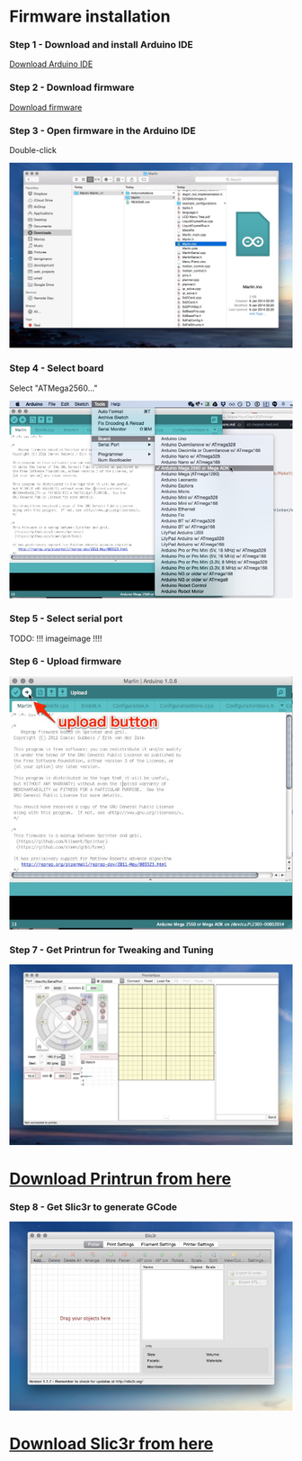 # Firmware installation

### Step 1 - Download and install Arduino IDE

[Download Arduino IDE](http://arduino.cc/en/Main/Software)

### Step 2 - Download firmware

[Download firmware](https://raw.githubusercontent.com/MincheeLab/MakeYourOwn3DPrinter/master/firmware/Marlin-Marlin_v1.zip)

### Step 3 - Open firmware in the Arduino IDE

Double-click

![](https://raw.githubusercontent.com/MincheeLab/MakeYourOwn3DPrinter/master/images/arduino-open-marlinino.jpg)

### Step 4 - Select board

Select "ATMega2560..."

![](https://raw.githubusercontent.com/MincheeLab/MakeYourOwn3DPrinter/master/images/arduino-select-board.jpg)

### Step 5 - Select serial port

TODO: !!! imageimage !!!!

### Step 6 - Upload firmware

![](https://raw.githubusercontent.com/MincheeLab/MakeYourOwn3DPrinter/master/images/arduino-upload.jpg)

### Step 7 - Get Printrun for Tweaking and Tuning

![](https://raw.githubusercontent.com/MincheeLab/MakeYourOwn3DPrinter/master/images/Pronterface.jpg)

# [Download Printrun from here](http://koti.kapsi.fi/~kliment/printrun/)

### Step 8 - Get Slic3r to generate GCode

![](https://raw.githubusercontent.com/MincheeLab/MakeYourOwn3DPrinter/master/images/Slic3r.jpg)

# [Download Slic3r from here](http://slic3r.org/)